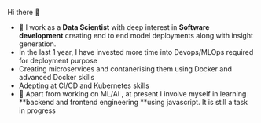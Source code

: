 Hi there 👋

- 🌱 I work as a **Data Scientist** with deep interest in **Software development** creating end to end model deployments along with insight generation.
- In the last 1 year, I have invested more time into Devops/MLOps required for deployment purpose
- Creating microservices and contanerising them using Docker and advanced Docker skills
- Adepting at CI/CD and Kubernetes skills
- 🌱 Apart from working on ML/AI , at present I involve myself in learning **backend and frontend engineering **using javascript. It is still a task in progress

